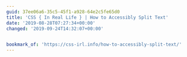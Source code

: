 ```yaml
---
guid: 37ee06a6-35c5-45f1-a928-64e2c5fe65d0
title: 'CSS { In Real Life } | How to Accessibly Split Text'
date: '2019-08-28T07:27:34+00:00'
changed: '2019-09-24T14:32:07+00:00'


bookmark_of: 'https://css-irl.info/how-to-accessibly-split-text/'
---
```


